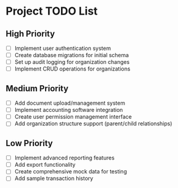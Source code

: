 # Project TODO List

## High Priority
- [ ] Implement user authentication system
- [ ] Create database migrations for initial schema
- [ ] Set up audit logging for organization changes
- [ ] Implement CRUD operations for organizations

## Medium Priority
- [ ] Add document upload/management system
- [ ] Implement accounting software integration
- [ ] Create user permission management interface
- [ ] Add organization structure support (parent/child relationships)

## Low Priority
- [ ] Implement advanced reporting features
- [ ] Add export functionality
- [ ] Create comprehensive mock data for testing
- [ ] Add sample transaction history 